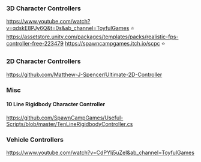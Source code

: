 ### 3D Character Controllers
https://www.youtube.com/watch?v=qdskE8PJy6Q&t=0s&ab_channel=ToyfulGames :star:
https://assetstore.unity.com/packages/templates/packs/realistic-fps-controller-free-223479
https://spawncampgames.itch.io/scpc :star:

### 2D Character Controllers
https://github.com/Matthew-J-Spencer/Ultimate-2D-Controller

### Misc
#### 10 Line Rigidbody Character Controller
https://github.com/SpawnCampGames/Useful-Scripts/blob/master/TenLineRigidbodyController.cs

### Vehicle Controllers
https://www.youtube.com/watch?v=CdPYlj5uZeI&ab_channel=ToyfulGames

